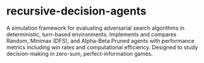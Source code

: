 # recursive-decision-agents
A simulation framework for evaluating adversarial search algorithms in deterministic, turn-based environments. Implements and compares Random, Minimax (DFS), and Alpha-Beta Pruned agents with performance metrics including win rates and computational efficiency. Designed to study decision-making in zero-sum, perfect-information games.
